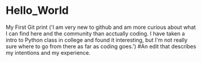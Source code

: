 # Hello_World
My First Git
print ('I am very new to github and am more curious about what I can find here and the community than acctually coding. I have taken a intro to Python class in college and found it interesting, but I'm not really sure where to go from there as far as coding goes.')
#An edit that describes my intentions and my experience.
